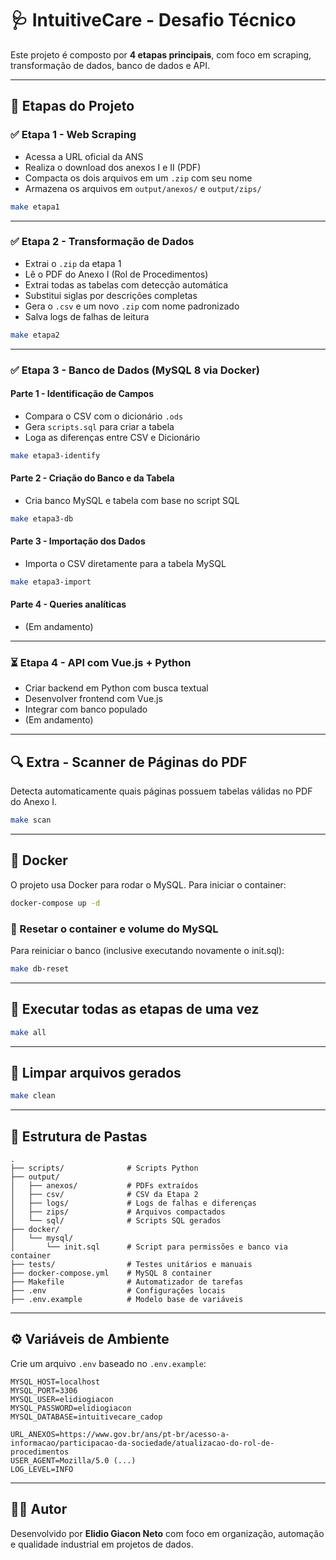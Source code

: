 # 🩺 IntuitiveCare - Desafio Técnico

Este projeto é composto por **4 etapas principais**, com foco em scraping, transformação de dados, banco de dados e API.

---

## 🚦 Etapas do Projeto

### ✅ Etapa 1 - Web Scraping
- Acessa a URL oficial da ANS
- Realiza o download dos anexos I e II (PDF)
- Compacta os dois arquivos em um `.zip` com seu nome
- Armazena os arquivos em `output/anexos/` e `output/zips/`

```bash
make etapa1
```

---

### ✅ Etapa 2 - Transformação de Dados
- Extrai o `.zip` da etapa 1
- Lê o PDF do Anexo I (Rol de Procedimentos)
- Extrai todas as tabelas com detecção automática
- Substitui siglas por descrições completas
- Gera o `.csv` e um novo `.zip` com nome padronizado
- Salva logs de falhas de leitura

```bash
make etapa2
```

---

### ✅ Etapa 3 - Banco de Dados (MySQL 8 via Docker)

#### Parte 1 - Identificação de Campos
- Compara o CSV com o dicionário `.ods`
- Gera `scripts.sql` para criar a tabela
- Loga as diferenças entre CSV e Dicionário

```bash
make etapa3-identify
```

#### Parte 2 - Criação do Banco e da Tabela
- Cria banco MySQL e tabela com base no script SQL

```bash
make etapa3-db
```

#### Parte 3 - Importação dos Dados
- Importa o CSV diretamente para a tabela MySQL

```bash
make etapa3-import
```

#### Parte 4 - Queries analíticas
- (Em andamento)

---

### ⏳ Etapa 4 - API com Vue.js + Python
- Criar backend em Python com busca textual
- Desenvolver frontend com Vue.js
- Integrar com banco populado
- (Em andamento)

---

## 🔍 Extra - Scanner de Páginas do PDF
Detecta automaticamente quais páginas possuem tabelas válidas no PDF do Anexo I.

```bash
make scan
```

---

## 🐳 Docker

O projeto usa Docker para rodar o MySQL. Para iniciar o container:

```bash
docker-compose up -d
```

### 🔁 Resetar o container e volume do MySQL
Para reiniciar o banco (inclusive executando novamente o init.sql):

```bash
make db-reset
```

---

## 🧪 Executar todas as etapas de uma vez

```bash
make all
```

---

## 🧹 Limpar arquivos gerados

```bash
make clean
```

---

## 📁 Estrutura de Pastas

```
.
├── scripts/              # Scripts Python
├── output/
│   ├── anexos/           # PDFs extraídos
│   ├── csv/              # CSV da Etapa 2
│   ├── logs/             # Logs de falhas e diferenças
│   ├── zips/             # Arquivos compactados
│   └── sql/              # Scripts SQL gerados
├── docker/
│   └── mysql/
│       └── init.sql      # Script para permissões e banco via container
├── tests/                # Testes unitários e manuais
├── docker-compose.yml    # MySQL 8 container
├── Makefile              # Automatizador de tarefas
├── .env                  # Configurações locais
├── .env.example          # Modelo base de variáveis
```

---

## ⚙️ Variáveis de Ambiente

Crie um arquivo `.env` baseado no `.env.example`:

```env
MYSQL_HOST=localhost
MYSQL_PORT=3306
MYSQL_USER=elidiogiacon
MYSQL_PASSWORD=elidiogiacon
MYSQL_DATABASE=intuitivecare_cadop

URL_ANEXOS=https://www.gov.br/ans/pt-br/acesso-a-informacao/participacao-da-sociedade/atualizacao-do-rol-de-procedimentos
USER_AGENT=Mozilla/5.0 (...)
LOG_LEVEL=INFO
```

---

## 👨‍💻 Autor

Desenvolvido por **Elidio Giacon Neto** com foco em organização, automação e qualidade industrial em projetos de dados.
